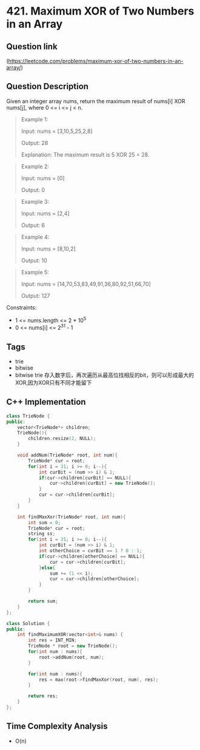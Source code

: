 # 421. Maximum XOR of Two Numbers in an Array

## Question link
(https://leetcode.com/problems/maximum-xor-of-two-numbers-in-an-array/)

## Question Description
Given an integer array nums, return the maximum result of nums[i] XOR nums[j], where 0 <= i <= j < n.

> Example 1:
>
> Input: nums = [3,10,5,25,2,8]
>
> Output: 28
>
> Explanation: The maximum result is 5 XOR 25 = 28.

> Example 2:
>
> Input: nums = [0]
>
> Output: 0

> Example 3:
>
> Input: nums = [2,4]
>
> Output: 6

> Example 4:
>
> Input: nums = [8,10,2]
>
> Output: 10

> Example 5:
>
> Input: nums = [14,70,53,83,49,91,36,80,92,51,66,70]
>
> Output: 127

Constraints:
- 1 <= nums.length <= 2 * 10<sup>5</sup>
- 0 <= nums[i] <= 2<sup>31</sup> - 1

## Tags
- trie
- bitwise
- bitwise trie 存入数字后，再次遍历从最高位找相反的bit，则可以形成最大的XOR,因为XOR只有不同才能留下

## C++ Implementation
```c++
class TrieNode {
public:
    vector<TrieNode*> children;
    TrieNode(){
        children.resize(2, NULL);
    }

    void addNum(TrieNode* root, int num){
        TrieNode* cur = root;
        for(int i = 31; i >= 0; i--){
            int curBit = (num >> i) & 1;
            if(cur->children[curBit] == NULL){
                cur->children[curBit] = new TrieNode();
            }
            cur = cur->children[curBit];
        }
    }

    int findMaxXor(TrieNode* root, int num){
        int sum = 0;
        TrieNode* cur = root;
        string ss;
        for(int i = 31; i >= 0; i--){
            int curBit = (num >> i) & 1;
            int otherChoice = curBit == 1 ? 0 : 1;
            if(cur->children[otherChoice] == NULL){
                cur = cur->children[curBit];
            }else{
                sum += (1 << i);
                cur = cur->children[otherChoice];
            }
        }

        return sum;
    }
};

class Solution {
public:
    int findMaximumXOR(vector<int>& nums) {
        int res = INT_MIN;
        TrieNode * root = new TrieNode();
        for(int num : nums){
            root->addNum(root, num);
        }

        for(int num : nums){            
            res = max(root->findMaxXor(root, num), res);
        }

        return res;
    }
};
```

## Time Complexity Analysis
- O(n)